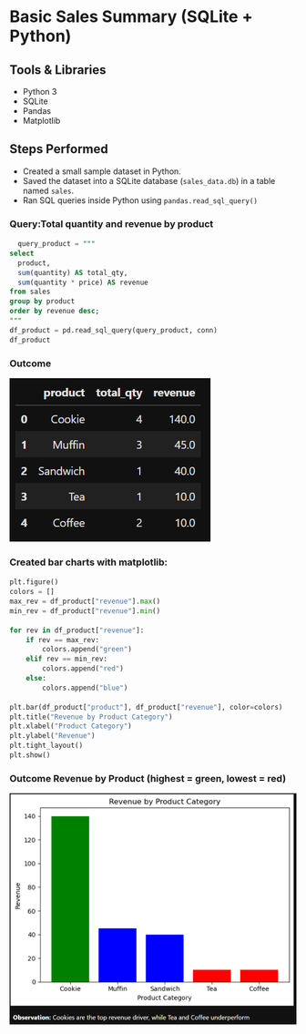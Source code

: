 # Basic Sales Summary (SQLite + Python)

## Tools & Libraries
- Python 3
- SQLite 
- Pandas
- Matplotlib

## Steps Performed
- Created a small sample dataset in Python.
- Saved the dataset into a SQLite database (`sales_data.db`) in a table named `sales`.
- Ran SQL queries inside Python using `pandas.read_sql_query()`
  
### Query:Total quantity and revenue by product  
```sql
  query_product = """
select
  product,
  sum(quantity) AS total_qty,
  sum(quantity * price) AS revenue
from sales
group by product
order by revenue desc;
"""
df_product = pd.read_sql_query(query_product, conn)
df_product 
```
### Outcome

![Outcome](https://github.com/jananiii18/Basic-Sales-Summary/blob/d6cdc3aa55a374b591ddf8736816947387ce6491/Table.png)

### Created bar charts with matplotlib:

```python
plt.figure()
colors = []
max_rev = df_product["revenue"].max()
min_rev = df_product["revenue"].min()

for rev in df_product["revenue"]:
    if rev == max_rev:
        colors.append("green")
    elif rev == min_rev:
        colors.append("red")
    else:
        colors.append("blue")

plt.bar(df_product["product"], df_product["revenue"], color=colors)
plt.title("Revenue by Product Category")
plt.xlabel("Product Category")
plt.ylabel("Revenue")
plt.tight_layout()
plt.show()
```

### Outcome Revenue by Product (highest = green, lowest = red)
![Outcome](https://github.com/jananiii18/Basic-Sales-Summary/blob/38aed362f2e3af059da1ea6433a3f617424093a2/Chart.png)
